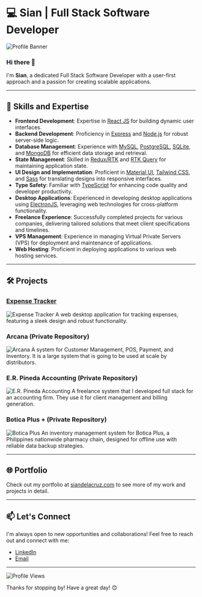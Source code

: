 # 💻 Sian | Full Stack Software Developer

![Profile Banner](https://via.placeholder.com/1200x300.png?text=Welcome+to+my+GitHub+Profile!)

### Hi there 👋

I'm **Sian**, a dedicated Full Stack Software Developer with a user-first approach and a passion for creating scalable applications. 

---

## 🚀 Skills and Expertise

- **Frontend Development**: Expertise in [React JS](https://reactjs.org) for building dynamic user interfaces.
- **Backend Development**: Proficiency in [Express](https://expressjs.com) and [Node.js](https://nodejs.org) for robust server-side logic.
- **Database Management**: Experience with [MySQL](https://www.mysql.com), [PostgreSQL](https://www.postgresql.org), [SQLite](https://www.sqlite.org), and [MongoDB](https://www.mongodb.com) for efficient data storage and retrieval.
- **State Management**: Skilled in [Redux/RTK](https://redux-toolkit.js.org) and [RTK Query](https://redux-toolkit.js.org/rtk-query/overview) for maintaining application state.
- **UI Design and Implementation**: Proficient in [Material UI](https://material-ui.com), [Tailwind CSS](https://tailwindcss.com), and [Sass](https://sass-lang.com) for translating designs into responsive interfaces.
- **Type Safety**: Familiar with [TypeScript](https://www.typescriptlang.org) for enhancing code quality and developer productivity.
- **Desktop Applications**: Experienced in developing desktop applications using [ElectronJS](https://www.electronjs.org), leveraging web technologies for cross-platform functionality.
- **Freelance Experience**: Successfully completed projects for various companies, delivering tailored solutions that meet client specifications and timelines.
- **VPS Management**: Experience in managing Virtual Private Servers (VPS) for deployment and maintenance of applications.
- **Web Hosting**: Proficient in deploying applications to various web hosting services.

---

## 🛠️ Projects

### [Expense Tracker](https://github.com/sian022/expense-tracker)
![Expense Tracker](https://img.shields.io/badge/Expense%20Tracker-3f51b5?style=flat-square&logo=react)
A web desktop application for tracking expenses, featuring a sleek design and robust functionality.

### Arcana (Private Repository)
![Arcana](https://img.shields.io/badge/Arcana-ff9800?style=flat-square&logo=database)
A system for Customer Management, POS, Payment, and Inventory. It is a large system that is going to be used at scale by distributors.

### E.R. Pineda Accounting (Private Repository)
![E.R. Pineda Accounting](https://img.shields.io/badge/E.R.%20Pineda%20Accounting-4caf50?style=flat-square&logo=accounting)
A freelance system that I developed full stack for an accounting firm. They use it for client management and billing generation.

### Botica Plus + (Private Repository)
![Botica Plus](https://img.shields.io/badge/Botica%20Plus-2196f3?style=flat-square&logo=medication)
An inventory management system for Botica Plus, a Philippines nationwide pharmacy chain, designed for offline use with reliable data backup strategies.

---

## 🌐 Portfolio

Check out my portfolio at [siandelacruz.com](https://siandelacruz.com) to see more of my work and projects in detail.

---

## 📫 Let's Connect

I'm always open to new opportunities and collaborations! Feel free to reach out and connect with me:

- [LinkedIn](https://www.linkedin.com/in/siandc)
- [Email](mailto:delacruzsian@gmail.com)

---

![Profile Views](https://komarev.com/ghpvc/?username=sian022&color=blueviolet&style=flat-square)

Thanks for stopping by! Have a great day! 😊
